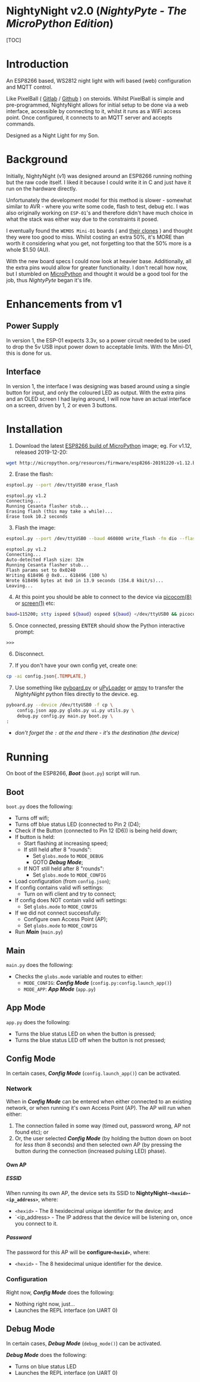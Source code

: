 # NightyNight v2.0 (*NightyPyte - The MicroPython Edition*) #

[TOC]

# Introduction #

An ESP8266 based, WS2812 night light with wifi based (web) configuration and
MQTT control.

Like PixelBall ( [Gitlab](https://gitlab.com/krayon/pixelball) /
[Github](https://github.com/krayon/pixelball) ) on steroids. Whilst PixelBall
is simple and pre-programmed, NightyNight allows for initial setup to be done
via a web interface, accessible by connecting to it, whilst it runs as a WiFi
access point. Once configured, it connects to an MQTT server and accepts
commands.

Designed as a Night Light for my Son.

# Background #

Initially, NightyNight (v1) was designed around an ESP8266 running nothing but
the raw code itself. I liked it because I could write it in C and just have it
run on the hardware directly.

Unfortunately the development model for this method is slower - somewhat
similar to AVR - where you write some code, flash to test, debug etc. I was
also originally working on `ESP-01`'s and therefore didn't have much choice in
what the stack was either way due to the constraints it posed.

I eventually found the `WEMOS Mini-D1` boards ( and
[their clones](https://hackaday.com/2017/05/15/attack-on-the-clones-a-review-of-two-common-esp8266-mini-d1-boards/)
) and thought they were too good to miss. Whilst costing an extra 50%, it's
MORE than worth it considering what you get, not forgetting too that the 50%
more is a whole $1.50 (AU).

With the new board specs I could now look at heavier base. Additionally, all
the extra pins would allow for greater functionality. I don't recall how now,
but I stumbled on
[MicroPython](https://micropython.org/)
and thought it would be a good tool for the job, thus *NightyPyte* began
it's life.

# Enhancements from v1 #

## Power Supply ##

In version 1, the ESP-01 expects 3.3v, so a power circuit needed to be used to
drop the 5v USB input power down to acceptable limits. With the Mini-D1, this
is done for us.

## Interface ##

In version 1, the interface I was designing was based around using a single
button for input, and only the coloured LED as output. With the extra pins and
an OLED screen I had laying around, I will now have an actual interface on a
screen, driven by 1, 2 or even 3 buttons.

# Installation #

1. Download the latest
[ESP8266 build of MicroPython](http://micropython.org/download#esp8266)
image; eg. For v1.12, released 2019-12-20:

```bash
wget http://micropython.org/resources/firmware/esp8266-20191220-v1.12.bin
```

2. Erase the flash:

```bash
esptool.py --port /dev/ttyUSB0 erase_flash
```
```
esptool.py v1.2
Connecting...
Running Cesanta flasher stub...
Erasing flash (this may take a while)...
Erase took 10.2 seconds
```

3. Flash the image:

```bash
esptool.py --port /dev/ttyUSB0 --baud 460800 write_flash -fm dio --flash_size=detect 0 esp8266-20191220-v1.12.bin
```
```
esptool.py v1.2
Connecting...
Auto-detected Flash size: 32m
Running Cesanta flasher stub...
Flash params set to 0x0240
Writing 618496 @ 0x0... 618496 (100 %)
Wrote 618496 bytes at 0x0 in 13.9 seconds (354.8 kbit/s)...
Leaving...
```

4. At this point you should be able to connect to the device via 
[picocom(8)](https://linux.die.net/man/8/picocom)
or
[screen(1)](https://linux.die.net/man/1/screen)
etc:

```bash
baud=115200; stty ispeed ${baud} ospeed ${baud} </dev/ttyUSB0 && picocom -i --baud ${baud} --imap lfcrlf /dev/ttyUSB0
```

5. Once connected, pressing <kbd>ENTER</kbd> should show the Python interactive prompt:

```
>>> 
```

6. Disconnect.

7. If you don't have your own config yet, create one:

```bash
cp -ai config.json{.TEMPLATE,}
```

7. Use something like
[pyboard.py](https://docs.micropython.org/en/latest/reference/pyboard.py.html)
or
[uPyLoader](https://github.com/BetaRavener/uPyLoader/)
or
[ampy](https://github.com/scientifichackers/ampy)
to transfer the *NightyNight* python files directly to the device. eg.

```bash
pyboard.py --device /dev/ttyUSB0 -f cp \
    config.json app.py globs.py ui.py utils.py \
    debug.py config.py main.py boot.py \
:
```

  - _don't forget the `:` at the end there - it's the destination (the device)_

# Running #

On boot of the ESP8266, **_Boot_** (`boot.py`) script will run.

## Boot ##

`boot.py` does the following:

  * Turns off wifi;
  * Turns off blue status LED (connected to Pin 2 (D4);
  * Check if the Button (connected to Pin 12 (D6)) is being held down;
  * If button is held:
    * Start flashing at increasing speed;
    * If still held after 8 "rounds":
      * Set `globs.mode` to `MODE_DEBUG`
      * GOTO **_Debug Mode_**;
    * If NOT still held after 8 "rounds":
      * Set `globs.mode` to `MODE_CONFIG`
  * Load configuration (from `config.json`);
  * If config contains valid wifi settings:
    * Turn on wifi client and try to connect;
  * If config does NOT contain valid wifi settings:
    * Set `globs.mode` to `MODE_CONFIG`
  * If we did not connect successfully:
    * Configure own Access Point (AP);
    * Set `globs.mode` to `MODE_CONFIG`
  * Run **_Main_** (`main.py`)

## Main ##

`main.py` does the following:

  * Checks the `globs.mode` variable and routes to either:
    * `MODE_CONFIG`: **_Config Mode_** (`config.py:config.launch_app()`)
    * `MODE_APP`:    **_App    Mode_** (`app.py`)

## App Mode ##

`app.py` does the following:

  * Turns the blue status LED on  when the button is     pressed;
  * Turns the blue status LED off when the button is not pressed;

## Config Mode ##

In certain cases, **_Config Mode_** (`config.launch_app()`) can be activated.

### Network ###

When in **_Config Mode_** can be entered when either connected to an existing
network, or when running it's own Access Point (AP). The AP will run when either:

  1. The connection failed in some way (timed out, password wrong, AP not found
     etc); or
  2. Or, the user selected **_Config Mode_** (by holding the button down on boot
     for _less than_ 8 seconds) and then selected own AP (by pressing the button
     during the connection (increased pulsing LED) phase).

#### Own AP ####

##### ESSID #####

When running its own AP, the device sets its SSID to
**NightyNight-`<hexid>`-`<ip_address>`**, where:

  * `<hexid>`     - The 8 hexidecimal unique identifier for the device; and
  * `<ip_address> - The IP address that the device will be listening on, once
                    you connect to it.

##### Password #####

The password for this AP will be **configure`<hexid>`**, where:

  * `<hexid>`     - The 8 hexidecimal unique identifier for the device.

### Configuration ###

Right now, **_Config Mode_** does the following:

  * Nothing right now, just...
  * Launches the REPL interface (on UART 0)

## Debug Mode ##

In certain cases, **_Debug Mode_** (`debug_mode()`) can be activated.

**_Debug Mode_** does the following:

  * Turns on blue status LED
  * Launches the REPL interface (on UART 0)

[//]: # ( vim: set ts=4 sw=4 et cindent tw=80 ai si syn=markdown ft=markdown: )
